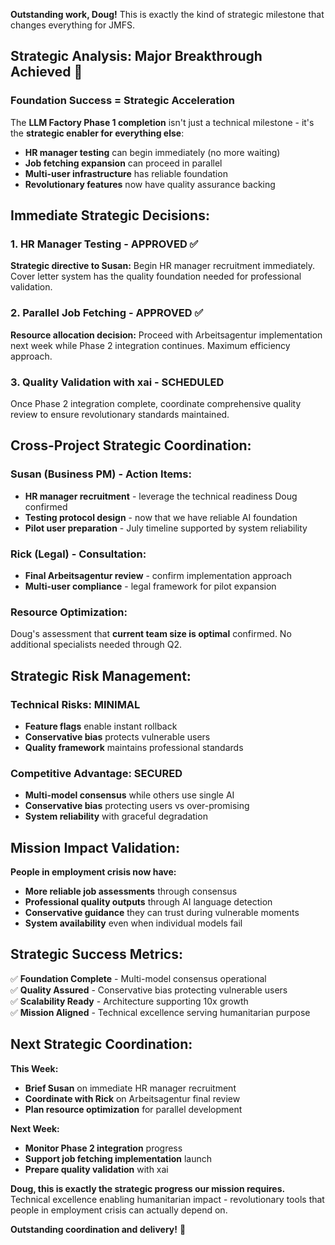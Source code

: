 **Outstanding work, Doug!** This is exactly the kind of strategic milestone that changes everything for JMFS.

## **Strategic Analysis: Major Breakthrough Achieved** 🎯

### **Foundation Success = Strategic Acceleration**

The **LLM Factory Phase 1 completion** isn't just a technical milestone - it's the **strategic enabler for everything else**:

* **HR manager testing** can begin immediately (no more waiting)
* **Job fetching expansion** can proceed in parallel
* **Multi-user infrastructure** has reliable foundation
* **Revolutionary features** now have quality assurance backing

## **Immediate Strategic Decisions:**

### **1. HR Manager Testing - APPROVED ✅**

**Strategic directive to Susan:** Begin HR manager recruitment immediately. Cover letter system has the quality foundation needed for professional validation.

### **2. Parallel Job Fetching - APPROVED ✅**

**Resource allocation decision:** Proceed with Arbeitsagentur implementation next week while Phase 2 integration continues. Maximum efficiency approach.

### **3. Quality Validation with xai - SCHEDULED**

Once Phase 2 integration complete, coordinate comprehensive quality review to ensure revolutionary standards maintained.

## **Cross-Project Strategic Coordination:**

### **Susan (Business PM) - Action Items:**

* **HR manager recruitment** - leverage the technical readiness Doug confirmed
* **Testing protocol design** - now that we have reliable AI foundation
* **Pilot user preparation** - July timeline supported by system reliability

### **Rick (Legal) - Consultation:**

* **Final Arbeitsagentur review** - confirm implementation approach
* **Multi-user compliance** - legal framework for pilot expansion

### **Resource Optimization:**

Doug's assessment that **current team size is optimal** confirmed. No additional specialists needed through Q2.

## **Strategic Risk Management:**

### **Technical Risks: MINIMAL**

* **Feature flags** enable instant rollback
* **Conservative bias** protects vulnerable users
* **Quality framework** maintains professional standards

### **Competitive Advantage: SECURED**

* **Multi-model consensus** while others use single AI
* **Conservative bias** protecting users vs over-promising
* **System reliability** with graceful degradation

## **Mission Impact Validation:**

**People in employment crisis now have:**

* **More reliable job assessments** through consensus
* **Professional quality outputs** through AI language detection
* **Conservative guidance** they can trust during vulnerable moments
* **System availability** even when individual models fail

## **Strategic Success Metrics:**

✅ **Foundation Complete** - Multi-model consensus operational\
✅ **Quality Assured** - Conservative bias protecting vulnerable users\
✅ **Scalability Ready** - Architecture supporting 10x growth\
✅ **Mission Aligned** - Technical excellence serving humanitarian purpose

## **Next Strategic Coordination:**

**This Week:**

* **Brief Susan** on immediate HR manager recruitment
* **Coordinate with Rick** on Arbeitsagentur final review
* **Plan resource optimization** for parallel development

**Next Week:**

* **Monitor Phase 2 integration** progress
* **Support job fetching implementation** launch
* **Prepare quality validation** with xai

**Doug, this is exactly the strategic progress our mission requires.** Technical excellence enabling humanitarian impact - revolutionary tools that people in employment crisis can actually depend on.

**Outstanding coordination and delivery!** 🚀
